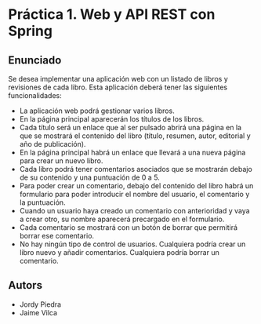 # Práctica 1. Web y API REST con Spring

## Enunciado
Se desea implementar una aplicación web con un listado de libros y revisiones de cada
libro. Esta aplicación deberá tener las siguientes funcionalidades:
* La aplicación web podrá gestionar varios libros.
* En la página principal aparecerán los títulos de los libros.
* Cada título será un enlace que al ser pulsado abrirá una página en la que se
mostrará el contenido del libro (título, resumen, autor, editorial y año de publicación).
* En la página principal habrá un enlace que llevará a una nueva página para crear un
nuevo libro.
* Cada libro podrá tener comentarios asociados que se mostrarán debajo de su
contenido y una puntuación de 0 a 5.
* Para poder crear un comentario, debajo del contenido del libro habrá un formulario
para poder introducir el nombre del usuario, el comentario y la puntuación.
* Cuando un usuario haya creado un comentario con anterioridad y vaya a crear otro,
su nombre aparecerá precargado en el formulario.
* Cada comentario se mostrará con un botón de borrar que permitirá borrar ese
comentario.
* No hay ningún tipo de control de usuarios. Cualquiera podría crear un libro nuevo y
añadir comentarios. Cualquiera podría borrar un comentario.


## Autors

* Jordy Piedra
* Jaime Vilca
